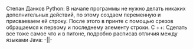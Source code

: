 Степан Данков
Python: В начале программы не нужно делать никаких дополнительных действий, по этому создаем переменную и присваеваем ей строку. После этого в принте с помощью срезов обращаемся к первому и последнему элементу строки.
C ++: Сделать все тоже самое что и в питоне, подробно расписав отличия между языками
Java: -||-
